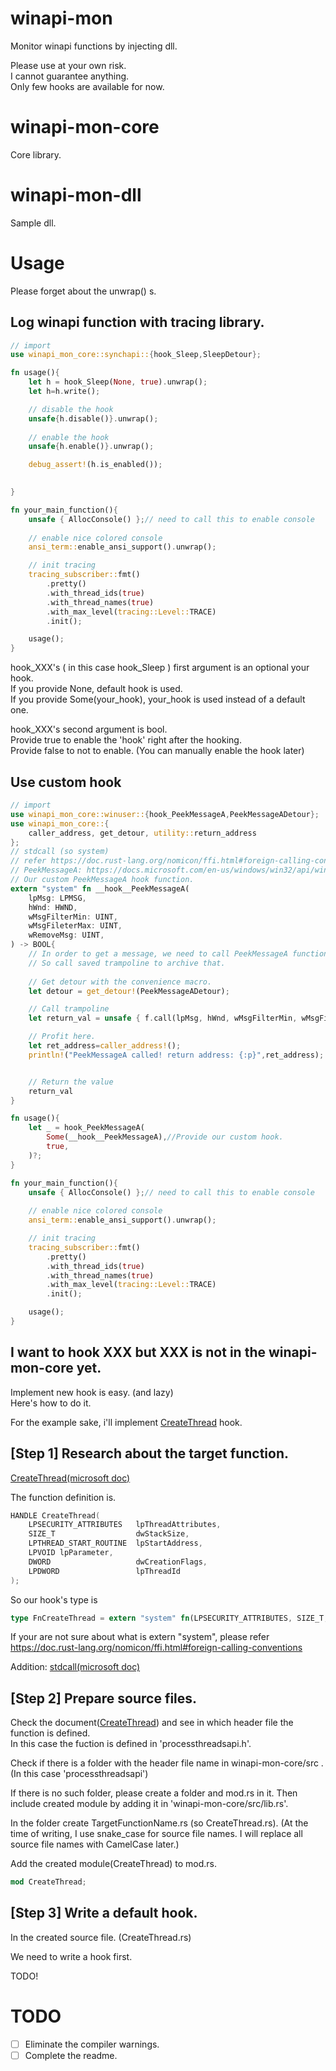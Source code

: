# winapi-mon
Monitor winapi functions by injecting dll.  

Please use at your own risk.  
I cannot guarantee anything.  
Only few hooks are available for now.  

# winapi-mon-core
Core library.  

# winapi-mon-dll
Sample dll.  

# Usage
Please forget about the unwrap() s.  

## Log winapi function with tracing library.
```Rust
// import 
use winapi_mon_core::synchapi::{hook_Sleep,SleepDetour};

fn usage(){
    let h = hook_Sleep(None, true).unwrap();
    let h=h.write();

    // disable the hook
    unsafe{h.disable()}.unwrap();
    
    // enable the hook
    unsafe{h.enable()}.unwrap();

    debug_assert!(h.is_enabled());

    
}

fn your_main_function(){
    unsafe { AllocConsole() };// need to call this to enable console
    
    // enable nice colored console
    ansi_term::enable_ansi_support().unwrap();

    // init tracing
    tracing_subscriber::fmt()
        .pretty()
        .with_thread_ids(true)
        .with_thread_names(true)
        .with_max_level(tracing::Level::TRACE)
        .init();

    usage();
}
```

hook_XXX's ( in this case hook_Sleep ) first argument is an optional your hook.  
If you provide None, default hook is used.  
If you provide Some(your_hook), your_hook is used instead of a default one.  
  
hook_XXX's second argument is bool.  
Provide true to enable the 'hook' right after the hooking.  
Provide false to not to enable.  (You can manually enable the hook later)


## Use custom hook
```Rust
// import 
use winapi_mon_core::winuser::{hook_PeekMessageA,PeekMessageADetour};
use winapi_mon_core::{
    caller_address, get_detour, utility::return_address
};
// stdcall (so system)
// refer https://doc.rust-lang.org/nomicon/ffi.html#foreign-calling-conventions
// PeekMessageA: https://docs.microsoft.com/en-us/windows/win32/api/winuser/nf-winuser-peekmessagea
// Our custom PeekMessageA hook function.
extern "system" fn __hook__PeekMessageA(
    lpMsg: LPMSG,
    hWnd: HWND,
    wMsgFilterMin: UINT,
    wMsgFileterMax: UINT,
    wRemoveMsg: UINT,
) -> BOOL{
    // In order to get a message, we need to call PeekMessageA function.
    // So call saved trampoline to archive that.
    
    // Get detour with the convenience macro.
    let detour = get_detour!(PeekMessageADetour);

    // Call trampoline
    let return_val = unsafe { f.call(lpMsg, hWnd, wMsgFilterMin, wMsgFileterMax, wRemoveMsg) };

    // Profit here.
    let ret_address=caller_address!();
    println!("PeekMessageA called! return address: {:p}",ret_address);


    // Return the value
    return_val
}

fn usage(){
    let _ = hook_PeekMessageA(
        Some(__hook__PeekMessageA),//Provide our custom hook.
        true,
    )?;
}

fn your_main_function(){
    unsafe { AllocConsole() };// need to call this to enable console
    
    // enable nice colored console
    ansi_term::enable_ansi_support().unwrap();

    // init tracing
    tracing_subscriber::fmt()
        .pretty()
        .with_thread_ids(true)
        .with_thread_names(true)
        .with_max_level(tracing::Level::TRACE)
        .init();

    usage();
}
```

## I want to hook XXX but XXX is not in the winapi-mon-core yet.
Implement new hook is easy. (and lazy)  
Here's how to do it.  

For the example sake, i'll implement [CreateThread](https://docs.microsoft.com/en-us/windows/win32/api/processthreadsapi/nf-processthreadsapi-createthread) hook.  
  

## [Step 1] Research about the target function.  

[CreateThread(microsoft doc)](https://docs.microsoft.com/en-us/windows/win32/api/processthreadsapi/nf-processthreadsapi-createthread)  

The function definition is.  

```C++
HANDLE CreateThread(
    LPSECURITY_ATTRIBUTES   lpThreadAttributes,
    SIZE_T                  dwStackSize,
    LPTHREAD_START_ROUTINE  lpStartAddress,
    LPVOID lpParameter,
    DWORD                   dwCreationFlags,
    LPDWORD                 lpThreadId
);
```

So our hook's type is
```Rust
type FnCreateThread = extern "system" fn(LPSECURITY_ATTRIBUTES, SIZE_T, LPTHREAD_START_ROUTINE, LPVOID, DWORD, LPDWORD) -> HANDLE;  
```
  
If your are not sure about what is extern "system", please refer https://doc.rust-lang.org/nomicon/ffi.html#foreign-calling-conventions  

Addition: [stdcall(microsoft doc)](https://docs.microsoft.com/en-us/cpp/cpp/stdcall)  

## [Step 2] Prepare source files.

Check the document([CreateThread](https://docs.microsoft.com/en-us/windows/win32/api/processthreadsapi/nf-processthreadsapi-createthread)) and see in which header file the function is defined.  
In this case the fuction is defined in 'processthreadsapi.h'.

Check if there is a folder with the header file name in winapi-mon-core/src . (In this case 'processthreadsapi')  

If there is no such folder, please create a folder and mod.rs in it.
Then include created module by adding it in 'winapi-mon-core/src/lib.rs'.

In the folder create TargetFunctionName.rs (so CreateThread.rs). (At the time of writing, I use snake_case for source file names. I will replace all source file names with CamelCase later.)  

Add the created module(CreateThread) to mod.rs.
```Rust
mod CreateThread;
```

## [Step 3] Write a default hook.
In the created source file. (CreateThread.rs)  

We need to write a hook first.  

TODO!



# TODO

- [ ] Eliminate the compiler warnings. 
- [ ] Complete the readme.
